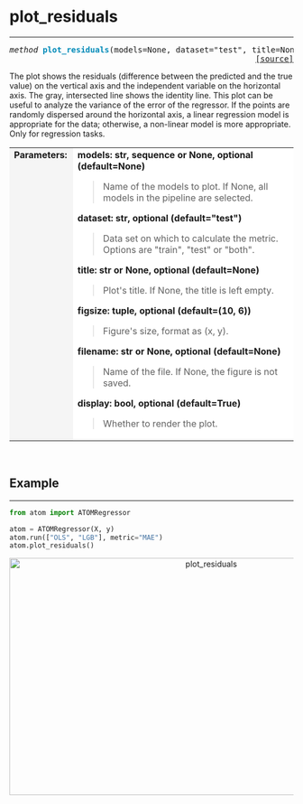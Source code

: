 # plot_residuals
----------------

<pre><em>method</em> <strong style="color:#008AB8">plot_residuals</strong>(models=None, dataset="test", title=None, figsize=(10, 6), filename=None, display=True)
<div align="right"><a href="https://github.com/tvdboom/ATOM/blob/master/atom/plots.py#L1606">[source]</a></div></pre>
The plot shows the residuals (difference between the predicted and the
true value) on the vertical axis and the independent variable on the
horizontal axis. The gray, intersected line shows the identity line.
This plot can be useful to analyze the variance of the error of the
regressor. If the points are randomly dispersed around the horizontal
axis, a linear regression model is appropriate for the data; otherwise,
a non-linear model is more appropriate. Only for regression tasks.
<table width="100%">
<tr>
<td width="15%" style="vertical-align:top; background:#F5F5F5;"><strong>Parameters:</strong></td>
<td width="75%" style="background:white;">
<strong>models: str, sequence or None, optional (default=None)</strong>
<blockquote>
Name of the models to plot. If None, all models in the pipeline are selected.
</blockquote>
<strong>dataset: str, optional (default="test")</strong>
<blockquote>
Data set on which to calculate the metric. Options are "train", "test" or "both".
</blockquote>
<strong>title: str or None, optional (default=None)</strong>
<blockquote>
Plot's title. If None, the title is left empty.
</blockquote>
<strong>figsize: tuple, optional (default=(10, 6))</strong>
<blockquote>
Figure's size, format as (x, y).
</blockquote>
<strong>filename: str or None, optional (default=None)</strong>
<blockquote>
Name of the file. If None, the figure is not saved.
</blockquote>
<strong>display: bool, optional (default=True)</strong>
<blockquote>
Whether to render the plot.
</blockquote>
</tr>
</table>
<br />



## Example
----------

```python
from atom import ATOMRegressor

atom = ATOMRegressor(X, y)
atom.run(["OLS", "LGB"], metric="MAE")
atom.plot_residuals()
```
<div align="center">
    <img src="../../../img/plots/plot_residuals.png" alt="plot_residuals" width="700" height="420"/>
</div>

